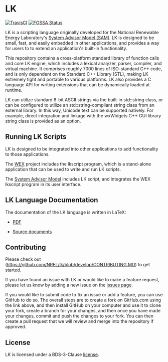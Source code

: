 # LK
[![TravisCI](https://travis-ci.org/NREL/lk.svg?branch=develop)](https://travis-ci.org/NREL/lk)
[![FOSSA Status](https://app.fossa.io/api/projects/git%2Bgithub.com%2FNREL%2Flk.svg?type=shield)](https://app.fossa.io/projects/git%2Bgithub.com%2FNREL%2Flk?ref=badge_shield)

LK is a scripting language originally developed for the National Renewable Energy Laboratory's [System Advisor Model (SAM)](https://sam.nrel.gov). LK is designed to be small, fast, and easily embedded in other applications, and provides a way for users to to extend an application's built-in functionality.

This repository contains a cross-platform standard library of function calls and core LK engine, which includes a lexical analyzer, parser, compiler, and virtual machine. It comprises roughly 7000 lines of ISO-standard C++ code, and is only dependent on the Standard C++ Library (STL), making LK extremely tight and portable to various platforms. LK also provides a C language API for writing extensions that can be dynamically loaded at runtime.

LK can utilize standard 8-bit ASCII strings via the built-in std::string class, or can be configured to utilize an std::string-compliant string class from an external library. In this way, Unicode text can be supported natively. For example, direct integration and linkage with the wxWidgets C++ GUI library string class is provided as an option.

## Running LK Scripts

LK is designed to be integrated into other applications to add functionality to those applications.

The [WEX](https://github.com/NREL/wex) project includes the lkscript program, which is a stand-alone application that can be used to write and run LK scripts.

The [System Advisor Model](https://sam.nrel.gov) includes LK script, and integrates the WEX lkscript program in its user interface.

## LK Language Documentation

The documentation of the LK language is written in LaTeX:

* [PDF](doc/lk_guide.pdf)

* [Source documents](doc/)

## Contributing

Please check out (https://github.com/NREL/lk/blob/develop/CONTRIBUTING.MD) to get started.  

If you have found an issue with LK or would like to make a feature request, please let us know by adding a new issue on the [issues page](https://github.com/NREL/lk/issues).

If you would like to submit code to fix an issue or add a feature, you can use GitHub to do so. The overall steps are to create a fork on GitHub.com using the link above, and then install GitHub on your computer and use it to clone your fork, create a branch for your changes, and then once you have made your changes, commit and push the changes to your fork. You can then create a pull request that we will review and merge into the repository if approved.

## License

LK is licensed under a BDS-3-Clause [license](LICENSE.md).
